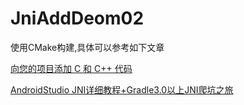 # JniAddDeom02
使用CMake构建,具体可以参考如下文章

[向您的项目添加 C 和 C++ 代码](https://developer.android.com/studio/projects/add-native-code)

[AndroidStudio JNI详细教程+Gradle3.0以上JNI爬坑之旅](https://www.jianshu.com/p/997ae19a5fae)

